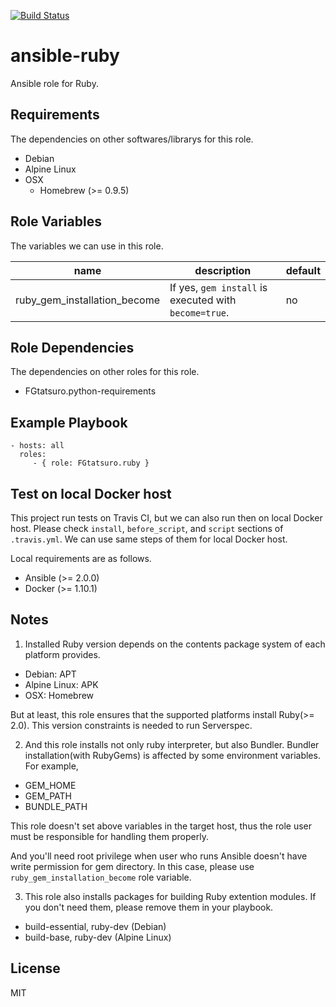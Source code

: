 [![Build Status](https://travis-ci.org/FGtatsuro/ansible-ruby.svg?branch=master)](https://travis-ci.org/FGtatsuro/ansible-ruby)

ansible-ruby
====================================

Ansible role for Ruby.

Requirements
------------

The dependencies on other softwares/librarys for this role.

- Debian
- Alpine Linux
- OSX
  - Homebrew (>= 0.9.5)

Role Variables
--------------

The variables we can use in this role.

|name|description|default|
|---|---|---|
|ruby_gem_installation_become|If yes, `gem install` is executed with `become=true`.|no|

Role Dependencies
-----------------

The dependencies on other roles for this role.

- FGtatsuro.python-requirements

Example Playbook
----------------

    - hosts: all
      roles:
         - { role: FGtatsuro.ruby }

Test on local Docker host
-------------------------

This project run tests on Travis CI, but we can also run then on local Docker host.
Please check `install`, `before_script`, and `script` sections of `.travis.yml`.
We can use same steps of them for local Docker host.

Local requirements are as follows.

- Ansible (>= 2.0.0)
- Docker (>= 1.10.1)

Notes
-----

1. Installed Ruby version depends on the contents package system of each platform provides.

  - Debian: APT
  - Alpine Linux: APK
  - OSX: Homebrew

  But at least, this role ensures that the supported platforms install Ruby(>= 2.0).
  This version constraints is needed to run Serverspec.

2. And this role installs not only ruby interpreter, but also Bundler.
  Bundler installation(with RubyGems) is affected by some environment variables. For example,

  - GEM_HOME
  - GEM_PATH
  - BUNDLE_PATH

  This role doesn't set above variables in the target host, thus the role user must be responsible for handling them properly.

  And you'll need root privilege when user who runs Ansible doesn't have write permission for gem directory. In this case,
  please use `ruby_gem_installation_become` role variable.

3. This role also installs packages for building Ruby extention modules. If you don't need them, please remove them in your playbook.

  - build-essential, ruby-dev (Debian)
  - build-base, ruby-dev (Alpine Linux)

License
-------

MIT
